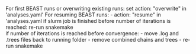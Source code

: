 For first BEAST runs or overwriting existing runs:
	set action: "overwrite" in 'analyses.yaml'
For resuming BEAST runs:
	- action: "resume" in 'analyses.yaml
	if slurm job is finished before number of iterations is reached: re-run snakemake	
	if number of iterations is reached before convergence: 
		- move .log and .trees files back to running folder
		- remove combined chains and trees
		- re-run snakemake